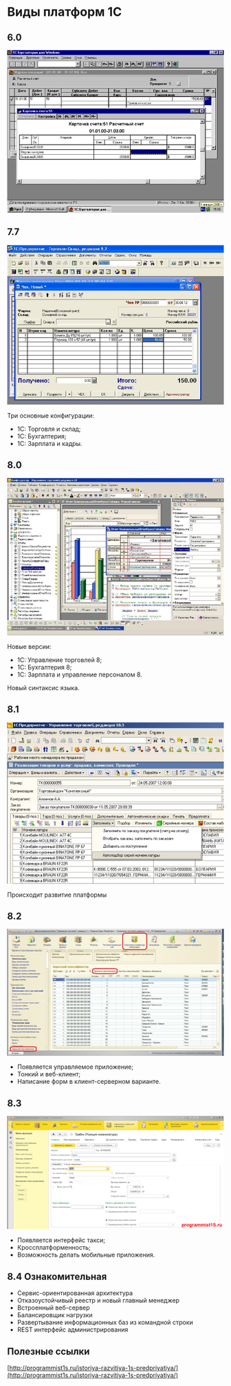 # Виды платформ 1С #

## 6.0 ##

![alt text](pic/6.0.gif)

## 7.7 ##

![alt text](pic/7.7.jpg)

Три основные конфигурации:

- 1С: Торговля и склад;
- 1С: Бухгалтерия;
- 1С: Зарплата и кадры.

## 8.0 ##

![alt text](pic/8.0.jpg)

Новые версии:

- 1С: Управление торговлей 8;
- 1С: Бухгалтерия 8;
- 1С: Зарплата и управление персоналом 8.

Новый синтаксис языка.

## 8.1 ##

![alt text](pic/8.1.jpg)

Происходит развитие платформы

## 8.2 ##

![alt text](pic/8.2.jpg)



- Появляется управляемое приложение;
- Тонкий и веб-клиент;
- Написание форм в клиент-серверном варианте.

## 8.3 ##

![alt text](pic/8.3.png)

- Появляется интерфейс такси;
- Кроссплатформенность;
- Возможность делать мобильные приложения.

## 8.4 Ознакомительная ##

- Сервис-ориентированная архитектура
- Отказоустойчивый реестр и новый главный менеджер
- Встроенный веб-сервер
- Балансировщик нагрузки
- Развертывание информационных баз из командной строки
- REST интерфейс администрирования

## Полезные ссылки ##

[http://programmist1s.ru/istoriya-razvitiya-1s-predpriyatiya/](http://programmist1s.ru/istoriya-razvitiya-1s-predpriyatiya/)